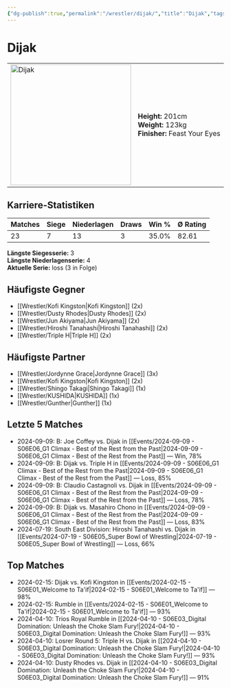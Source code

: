 ```yaml
---
{"dg-publish":true,"permalink":"/wrestler/dijak/","title":"Dijak","tags":["wrestler"],"noteIcon":""}
---
```



# Dijak

<table>
        <tr>
        <td><img src="https://github.com/CptSpaulding1980/choke-slam-wrestling/releases/download/images/Dijak.png" width="280" alt="Dijak"></td>
        <td>
        <b>Height:</b> 201cm<br>
        <b>Weight:</b> 123kg<br>
        <b>Finisher:</b> Feast Your Eyes<br>
        </td>
        </tr>
        </table>
        

## Karriere-Statistiken

| Matches | Siege | Niederlagen | Draws | Win % | Ø Rating |
|---------|-------|-------------|-------|-------|-----------|
| 23 | 7 | 13 | 3 | 35.0% | 82.61 |

**Längste Siegesserie:** 3<br>**Längste Niederlagenserie:** 4<br>**Aktuelle Serie:** loss (3 in Folge)


## Häufigste Gegner
- [[Wrestler/Kofi Kingston\|Kofi Kingston]] (2x)
- [[Wrestler/Dusty Rhodes\|Dusty Rhodes]] (2x)
- [[Wrestler/Jun Akiyama\|Jun Akiyama]] (2x)
- [[Wrestler/Hiroshi Tanahashi\|Hiroshi Tanahashi]] (2x)
- [[Wrestler/Triple H\|Triple H]] (2x)

## Häufigste Partner
- [[Wrestler/Jordynne Grace\|Jordynne Grace]] (3x)
- [[Wrestler/Kofi Kingston\|Kofi Kingston]] (2x)
- [[Wrestler/Shingo Takagi\|Shingo Takagi]] (1x)
- [[Wrestler/KUSHIDA\|KUSHIDA]] (1x)
- [[Wrestler/Gunther\|Gunther]] (1x)

## Letzte 5 Matches
- 2024-09-09: B: Joe Coffey vs. Dijak in [[Events/2024-09-09 - S06E06_G1 Climax - Best of the Rest from the Past\|2024-09-09 - S06E06_G1 Climax - Best of the Rest from the Past]] — Win, 78%
- 2024-09-09: B: Dijak vs. Triple H in [[Events/2024-09-09 - S06E06_G1 Climax - Best of the Rest from the Past\|2024-09-09 - S06E06_G1 Climax - Best of the Rest from the Past]] — Loss, 85%
- 2024-09-09: B: Claudio Castagnoli vs. Dijak in [[Events/2024-09-09 - S06E06_G1 Climax - Best of the Rest from the Past\|2024-09-09 - S06E06_G1 Climax - Best of the Rest from the Past]] — Loss, 78%
- 2024-09-09: B: Dijak vs. Masahiro Chono in [[Events/2024-09-09 - S06E06_G1 Climax - Best of the Rest from the Past\|2024-09-09 - S06E06_G1 Climax - Best of the Rest from the Past]] — Loss, 83%
- 2024-07-19: South East Division: Hiroshi Tanahashi vs. Dijak in [[Events/2024-07-19 - S06E05_Super Bowl of Wrestling\|2024-07-19 - S06E05_Super Bowl of Wrestling]] — Loss, 66%

## Top Matches
- 2024-02-15: Dijak vs. Kofi Kingston in [[Events/2024-02-15 - S06E01_Welcome to Ta'if\|2024-02-15 - S06E01_Welcome to Ta'if]] — 98%
- 2024-02-15: Rumble in [[Events/2024-02-15 - S06E01_Welcome to Ta'if\|2024-02-15 - S06E01_Welcome to Ta'if]] — 93%
- 2024-04-10: Trios Royal Rumble in [[2024-04-10 - S06E03_Digital Domination: Unleash the Choke Slam Fury!\|2024-04-10 - S06E03_Digital Domination: Unleash the Choke Slam Fury!]] — 93%
- 2024-04-10: Losrer Round 5: Triple H vs. Dijak in [[2024-04-10 - S06E03_Digital Domination: Unleash the Choke Slam Fury!\|2024-04-10 - S06E03_Digital Domination: Unleash the Choke Slam Fury!]] — 93%
- 2024-04-10: Dusty Rhodes vs. Dijak in [[2024-04-10 - S06E03_Digital Domination: Unleash the Choke Slam Fury!\|2024-04-10 - S06E03_Digital Domination: Unleash the Choke Slam Fury!]] — 91%
